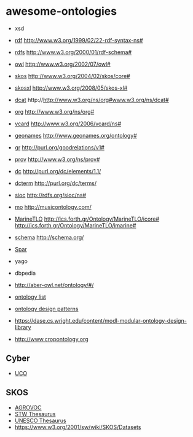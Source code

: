 # awesome-ontologies

- xsd
- [rdf](http://www.w3.org/1999/02/22-rdf-syntax-ns) http://www.w3.org/1999/02/22-rdf-syntax-ns# 
- [rdfs](http://www.w3.org/2000/01/rdf-schema) http://www.w3.org/2000/01/rdf-schema#
- [owl](http://www.w3.org/2002/07/owl) http://www.w3.org/2002/07/owl#
- [skos](https://www.w3.org/2004/02/skos/core.rdf) http://www.w3.org/2004/02/skos/core#
- [skosxl]() http://www.w3.org/2008/05/skos-xl#
- [dcat]() http://http://www.w3.org/ns/org#www.w3.org/ns/dcat#
- [org]() http://www.w3.org/ns/org#
- [vcard]() http://www.w3.org/2006/vcard/ns#
- [geonames]() http://www.geonames.org/ontology#
- [gr]() http://purl.org/goodrelations/v1#
- [prov]() http://www.w3.org/ns/prov#
- [dc]()  http://purl.org/dc/elements/1.1/
- [dcterm]() http://purl.org/dc/terms/
- [sioc]() http://rdfs.org/sioc/ns#
- [mo]() http://musicontology.com/
- [MarineTLO]()  http://ics.forth.gr/Ontology/MarineTLO/icore#  http://ics.forth.gr/Ontology/MarineTLO/imarine#
- [schema]() http://schema.org/
- [Spar](http://www.sparontologies.net/ontologies)
- yago
- dbpedia
- http://aber-owl.net/ontology/#/

- [ontology list](http://info.slis.indiana.edu/~dingying/Teaching/S604/OntologyList.html)
- [ontology design patterns](http://ontologydesignpatterns.org/wiki/Ontology:Main)
- https://dase.cs.wright.edu/content/modl-modular-ontology-design-library
- http://www.cropontology.org

## Cyber
- [UCO](https://github.com/ucoProject/UCO)

## SKOS

- [AGROVOC](http://aims.fao.org/vest-registry/vocabularies/agrovoc)
- [STW Thesaurus](http://zbw.eu/stw/)
- [UNESCO Thesaurus](http://skos.um.es/unescothes/)
- https://www.w3.org/2001/sw/wiki/SKOS/Datasets
